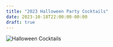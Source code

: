 ```yaml
---
title: "2023 Halloween Party Cocktails"
date: 2023-10-18T22:00:00-00:00
draft: true
---
```


![Halloween Cocktails](/2023_halloween_drinks.png)